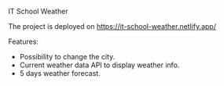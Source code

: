 IT School Weather

The project is deployed on https://it-school-weather.netlify.app/

Features:

- Possibility to change the city.
- Current weather data API to display weather info.
- 5 days weather forecast.
